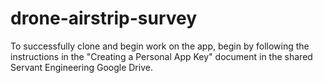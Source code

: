 # drone-airstrip-survey
To successfully clone and begin work on the app, begin by following the instructions in the "Creating a Personal App Key" document in the shared Servant Engineering Google Drive.
